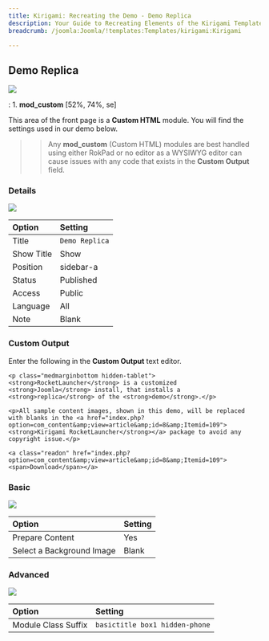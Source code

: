 ```yaml
---
title: Kirigami: Recreating the Demo - Demo Replica
description: Your Guide to Recreating Elements of the Kirigami Template for Joomla
breadcrumb: /joomla:Joomla/!templates:Templates/kirigami:Kirigami

---
```


Demo Replica
-----
![][demo]

:   1. **mod_custom** [52%, 74%, se]

This area of the front page is a **Custom HTML** module. You will find the settings used in our demo below.

>> Any **mod_custom** (Custom HTML) modules are best handled using either RokPad or no editor as a WYSIWYG editor can cause issues with any code that exists in the **Custom Output** field.

### Details
![][demo2]

| Option     | Setting        |  
| :--------- | :------------- |  
| Title      | `Demo Replica` |  
| Show Title | Show           |  
| Position   | sidebar-a      |  
| Status     | Published      |  
| Access     | Public         |  
| Language   | All            |  
| Note       | Blank          |  

### Custom Output
Enter the following in the **Custom Output** text editor.

~~~
<p class="medmarginbottom hidden-tablet"><strong>RocketLauncher</strong> is a customized <strong>Joomla</strong> install, that installs a <strong>replica</strong> of the <strong>demo</strong>.</p>

<p>All sample content images, shown in this demo, will be replaced with blanks in the <a href="index.php?option=com_content&amp;view=article&amp;id=8&amp;Itemid=109"><strong>Kirigami RocketLauncher</strong></a> package to avoid any copyright issue.</p>

<a class="readon" href="index.php?option=com_content&amp;view=article&amp;id=8&amp;Itemid=109"><span>Download</span></a>
~~~

### Basic
![][demo3]

| Option                    | Setting |  
| :------------------------ | :------ |  
| Prepare Content           | Yes     |  
| Select a Background Image | Blank   |

### Advanced
![][demo4]

| Option              | Setting                        |  
| :------------------ | :----------------------------- |  
| Module Class Suffix | `basictitle box1 hidden-phone` |  

[demo]: assets/demo_5.jpeg
[demo2]: assets/replica_1.jpeg
[demo3]: assets/replica_2.jpeg
[demo4]: assets/replica_3.jpeg